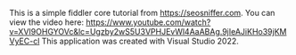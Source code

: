 This is a simple fiddler core tutorial from https://seosniffer.com. 
You can view the video here: https://www.youtube.com/watch?v=XVI9OHGYOVc&lc=Ugzby2wS5U3VPHJEvWl4AaABAg.9jIeAJiKHo39jKMVyEC-cl 
This application was created with Visual Studio 2022.
